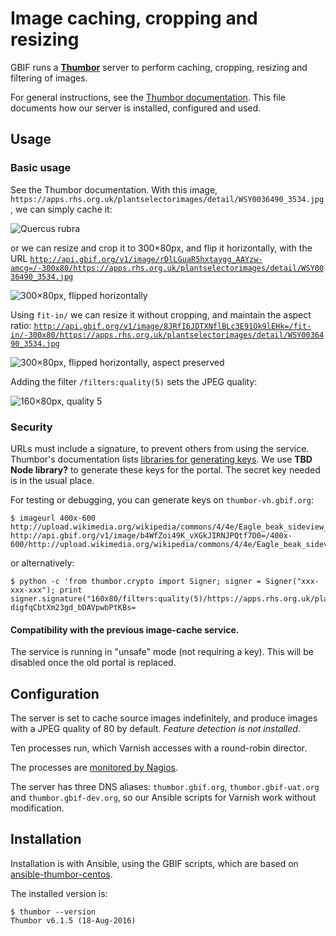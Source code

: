 # Image caching, cropping and resizing

GBIF runs a **[Thumbor](http://thumbor.org)** server to perform caching, cropping, resizing and filtering of images.

For general instructions, see the [Thumbor documentation](http://thumbor.readthedocs.io/).  This file documents how our server is installed, configured and used.

## Usage

### Basic usage

See the Thumbor documentation.  With this image, `https://apps.rhs.org.uk/plantselectorimages/detail/WSY0036490_3534.jpg`, we can simply cache it:

![Quercus rubra](http://api.gbif.org/v1/image/_vNy8HhjLsRikGe3yDjxx7y__IM=/https://apps.rhs.org.uk/plantselectorimages/detail/WSY0036490_3534.jpg)

or we can resize and crop it to 300×80px, and flip it horizontally, with the URL [`http://api.gbif.org/v1/image/rDlLGuaR5hxtaygg_AAYzw-amcg=/-300x80/https://apps.rhs.org.uk/plantselectorimages/detail/WSY0036490_3534.jpg`](http://api.gbif.org/v1/image/rDlLGuaR5hxtaygg_AAYzw-amcg=/-300x80/https://apps.rhs.org.uk/plantselectorimages/detail/WSY0036490_3534.jpg)

![300×80px, flipped horizontally](http://api.gbif.org/v1/image/rDlLGuaR5hxtaygg_AAYzw-amcg=/-300x80/https://apps.rhs.org.uk/plantselectorimages/detail/WSY0036490_3534.jpg)

Using `fit-in/` we can resize it without cropping, and maintain the aspect ratio: [`http://api.gbif.org/v1/image/8JRfI6JDTXNflBLc3E91Ok9lEHk=/fit-in/-300x80/https://apps.rhs.org.uk/plantselectorimages/detail/WSY0036490_3534.jpg`](http://api.gbif.org/v1/image/8JRfI6JDTXNflBLc3E91Ok9lEHk=/fit-in/-300x80/https://apps.rhs.org.uk/plantselectorimages/detail/WSY0036490_3534.jpg)

![300×80px, flipped horizontally, aspect preserved](http://api.gbif.org/v1/image/8JRfI6JDTXNflBLc3E91Ok9lEHk=/fit-in/-300x80/https://apps.rhs.org.uk/plantselectorimages/detail/WSY0036490_3534.jpg)

Adding the filter `/filters:quality(5)` sets the JPEG quality:

![160×80px, quality 5](http://api.gbif.org/v1/image/digfqCbtXm23gd_bDAVpwbPtKBs=/160x80/filters:quality(5)/https://apps.rhs.org.uk/plantselectorimages/detail/WSY0036490_3534.jpg)

### Security

URLs must include a signature, to prevent others from using the service.  Thumbor's documentation lists [libraries for generating keys](http://thumbor.readthedocs.io/en/latest/libraries.html).  We use **TBD Node library?** to generate these keys for the portal.  The secret key needed is in the usual place.

For testing or debugging, you can generate keys on `thumbor-vh.gbif.org`:

```
$ imageurl 400x-600 http://upload.wikimedia.org/wikipedia/commons/4/4e/Eagle_beak_sideview_A.jpg
http://api.gbif.org/v1/image/b4WfZoi49K_vXGkJIRNJPQtf7D0=/400x-600/http://upload.wikimedia.org/wikipedia/commons/4/4e/Eagle_beak_sideview_A.jpg
```

or alternatively:

```
$ python -c 'from thumbor.crypto import Signer; signer = Signer("xxx-xxx-xxx"); print signer.signature("160x80/filters:quality(5)/https://apps.rhs.org.uk/plantselectorimages/detail/WSY0036490_3534.jpg")'
digfqCbtXm23gd_bDAVpwbPtKBs=
```

#### Compatibility with the previous image-cache service.

The service is running in "unsafe" mode (not requiring a key).  This will be disabled once the old portal is replaced.

## Configuration

The server is set to cache source images indefinitely, and produce images with a JPEG quality of 80 by default. *Feature detection is *not* installed*.

Ten processes run, which Varnish accesses with a round-robin director.

The processes are [monitored by Nagios](http://manager.gbif.org/nagios/cgi-bin/status.cgi?host=thumbor-vh).

The server has three DNS aliases: `thumbor.gbif.org`, `thumbor.gbif-uat.org` and `thumbor.gbif-dev.org`, so our Ansible scripts for Varnish work without modification.

## Installation

Installation is with Ansible, using the GBIF scripts, which are based on [ansible-thumbor-centos](https://github.com/lloydmeta/ansible-thumbor-centos/).

The installed version is:

```
$ thumbor --version
Thumbor v6.1.5 (18-Aug-2016)
```
